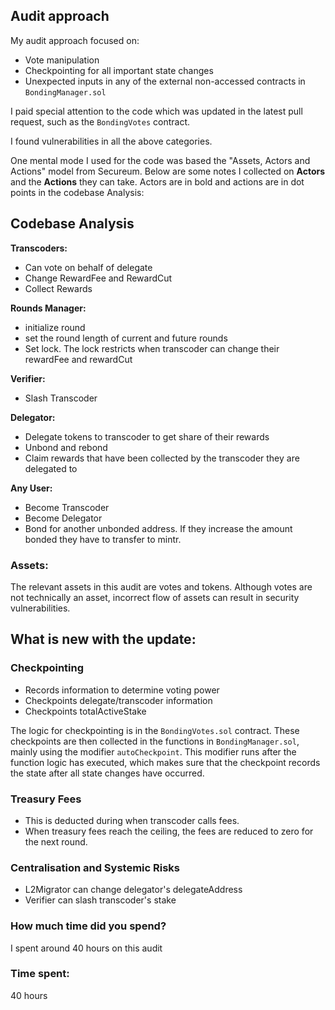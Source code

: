 ## Audit approach

My audit approach focused on:
- Vote manipulation
- Checkpointing for all important state changes
- Unexpected inputs in any of the external non-accessed contracts in `BondingManager.sol`

I paid special attention to the code which was updated in the latest pull request, such as the `BondingVotes` contract.

I found vulnerabilities in all the above categories.

One mental mode I used for the code was based the "Assets, Actors and Actions" model from Secureum. Below are some notes I collected on **Actors** and the **Actions** they can take. Actors are in bold and actions are in dot points in the codebase Analysis:

## Codebase Analysis


**Transcoders:**
- Can vote on behalf of delegate
- Change RewardFee and RewardCut
- Collect Rewards

**Rounds Manager:**
- initialize round
- set the round length of current and future rounds
- Set lock. The lock restricts when transcoder can change their rewardFee and rewardCut

 **Verifier:**
- Slash Transcoder

**Delegator:**
- Delegate tokens to transcoder to get share of their rewards
- Unbond and rebond
- Claim rewards that have been collected by the transcoder they are delegated to

**Any User:**
- Become Transcoder
- Become Delegator
- Bond for another unbonded address. If they increase the amount bonded they have to transfer to mintr.

### Assets:

The relevant assets in this audit are votes and tokens. Although votes are not technically an asset, incorrect flow of assets can result in security vulnerabilities.

## What is new with the update:


### Checkpointing
- Records information to determine voting power
- Checkpoints delegate/transcoder information
- Checkpoints totalActiveStake

The logic for checkpointing is in the `BondingVotes.sol` contract. These checkpoints are then collected in the functions in `BondingManager.sol`, mainly using the modifier `autoCheckpoint`. This modifier runs after the function logic has executed, which makes sure that the checkpoint records the state after all state changes have occurred.

### Treasury Fees

- This is deducted during when transcoder calls fees.
- When treasury fees reach the ceiling, the fees are reduced to zero for the next round.

### Centralisation and Systemic Risks

- L2Migrator can change delegator's delegateAddress
- Verifier can slash transcoder's stake

### How much time did you spend?

I spent around 40 hours on this audit


### Time spent:
40 hours